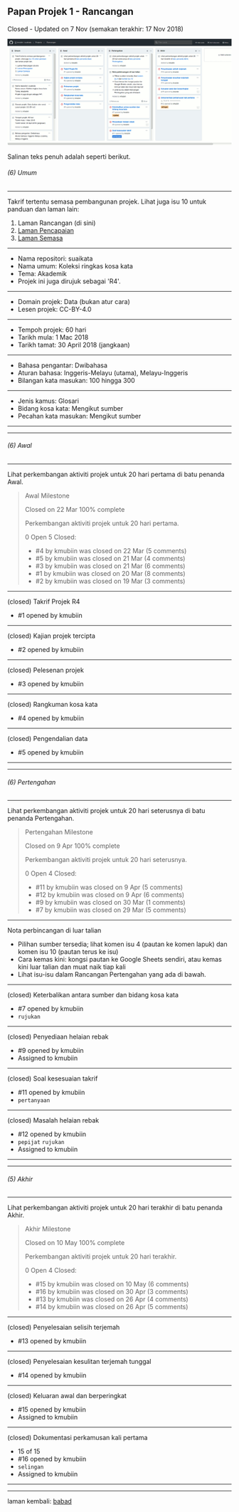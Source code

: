 Papan Projek 1 - Rancangan
--------------------------

Closed - Updated on 7 Nov (semakan terakhir: 17 Nov 2018)

![Papan Projek 1 pada 80% saiz asal][1i]

Salinan teks penuh adalah seperti berikut.

###### (6) Umum

---
Takrif tertentu semasa pembangunan projek. Lihat juga isu
10 untuk panduan dan laman lain:

1. Laman Rancangan (di sini)
2. [Laman Pencapaian][2]
3. [Laman Semasa][3]

---
* Nama repositori: suaikata
* Nama umum: Koleksi ringkas kosa kata
* Tema: Akademik
* Projek ini juga dirujuk sebagai 'R4'.

---
* Domain projek: Data (bukan atur cara)
* Lesen projek: CC-BY-4.0

---
* Tempoh projek: 60 hari
* Tarikh mula: 1 Mac 2018
* Tarikh tamat: 30 April 2018 (jangkaan)

---
* Bahasa pengantar: Dwibahasa
* Aturan bahasa: Inggeris-Melayu (utama), Melayu-Inggeris
* Bilangan kata masukan: 100 hingga 300

---
* Jenis kamus: Glosari
* Bidang kosa kata: Mengikut sumber
* Pecahan kata masukan: Mengikut sumber

---
---

###### (6) Awal

---
Lihat perkembangan aktiviti projek untuk 20 hari pertama di
batu penanda Awal.

> Awal Milestone
>
> Closed on 22 Mar 100% complete
>
> Perkembangan aktiviti projek untuk 20 hari pertama.
>
> 0 Open 5 Closed:
>
> * #4 by kmubiin was closed on 22 Mar (5 comments)
> * #5 by kmubiin was closed on 21 Mar (4 comments)
> * #3 by kmubiin was closed on 21 Mar (6 comments)
> * #1 by kmubiin was closed on 20 Mar (8 comments)
> * #2 by kmubiin was closed on 19 Mar (3 comments)

---
(closed) Takrif Projek R4

* #1 opened by kmubiin

---
(closed) Kajian projek tercipta

* #2 opened by kmubiin

---
(closed) Pelesenan projek

* #3 opened by kmubiin

---
(closed) Rangkuman kosa kata

* #4 opened by kmubiin

---
(closed) Pengendalian data

* #5 opened by kmubiin

---
---

###### (6) Pertengahan

---
Lihat perkembangan aktiviti projek untuk 20 hari seterusnya
di batu penanda Pertengahan.

> Pertengahan Milestone
>
> Closed on 9 Apr 100% complete
>
> Perkembangan aktiviti projek untuk 20 hari seterusnya.
>
> 0 Open 4 Closed:
>
> * #11 by kmubiin was closed on 9 Apr (5 comments)
> * #12 by kmubiin was closed on 9 Apr (6 comments)
> * #9 by kmubiin was closed on 30 Mar (1 comments)
> * #7 by kmubiin was closed on 29 Mar (5 comments)

---
Nota perbincangan di luar talian

* Pilihan sumber tersedia; lihat komen isu 4 (pautan ke
komen lapuk) dan komen isu 10 (pautan terus ke isu)
* Cara kemas kini: kongsi pautan ke Google Sheets sendiri,
atau kemas kini luar talian dan muat naik tiap kali
* Lihat isu-isu dalam Rancangan Pertengahan yang ada di
bawah.

---
(closed) Keterbalikan antara sumber dan bidang kosa kata

* #7 opened by kmubiin
* `rujukan`

---
(closed) Penyediaan helaian rebak

* #9 opened by kmubiin
* Assigned to kmubiin

---
(closed) Soal kesesuaian takrif

* #11 opened by kmubiin
* `pertanyaan`

---
(closed) Masalah helaian rebak

* #12 opened by kmubiin
* `pepijat` `rujukan`
* Assigned to kmubiin

---
---

###### (5) Akhir

---
Lihat perkembangan aktiviti projek untuk 20 hari terakhir di
batu penanda Akhir.

> Akhir Milestone
>
> Closed on 10 May 100% complete
>
> Perkembangan aktiviti projek untuk 20 hari terakhir.
>
> 0 Open 4 Closed:
>
> * #15 by kmubiin was closed on 10 May (6 comments)
> * #16 by kmubiin was closed on 30 Apr (3 comments)
> * #13 by kmubiin was closed on 26 Apr (4 comments)
> * #14 by kmubiin was closed on 26 Apr (5 comments)

---
(closed) Penyelesaian selisih terjemah

* #13 opened by kmubiin

---
(closed) Penyelesaian kesulitan terjemah tunggal

* #14 opened by kmubiin

---
(closed) Keluaran awal dan berperingkat

* #15 opened by kmubiin
* Assigned to kmubiin

---
(closed) Dokumentasi perkamusan kali pertama

* 15 of 15
* #16 opened by kmubiin
* `selingan`
* Assigned to kmubiin

---
---

laman kembali: [babad][0]

  [0]: ../babad.md
  [1i]: pp1i.png
  [2]: pp2.md
  [3]: pp3.md
